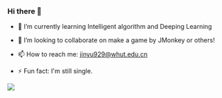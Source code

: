 ### Hi there 👋

- 🌱 I’m currently learning Intelligent algorithm and Deeping Learning  

- 👯 I’m looking to collaborate on make a game by JMonkey or others!  

- 📫 How to reach me: [jinyu929@whut.edu.cn](jinyu929@whut.edu.cn)

- ⚡ Fun fact: I'm still single.

[![](https://github-readme-stats.vercel.app/api?username=Kingfish404&show_icons=true)](https://github.com/Kingfish404)
